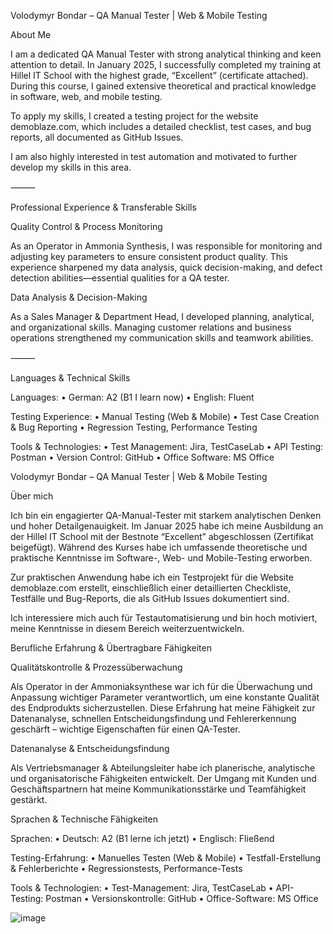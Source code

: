 Volodymyr Bondar – QA Manual Tester | Web & Mobile Testing

About Me

I am a dedicated QA Manual Tester with strong analytical thinking and keen attention to detail. In January 2025, I successfully completed my training at Hillel IT School with the highest grade, “Excellent” (certificate attached). During this course, I gained extensive theoretical and practical knowledge in software, web, and mobile testing.

To apply my skills, I created a testing project for the website demoblaze.com, which includes a detailed checklist, test cases, and bug reports, all documented as GitHub Issues.

I am also highly interested in test automation and motivated to further develop my skills in this area.

⸻

Professional Experience & Transferable Skills

Quality Control & Process Monitoring

As an Operator in Ammonia Synthesis, I was responsible for monitoring and adjusting key parameters to ensure consistent product quality. This experience sharpened my data analysis, quick decision-making, and defect detection abilities—essential qualities for a QA tester.

Data Analysis & Decision-Making

As a Sales Manager & Department Head, I developed planning, analytical, and organizational skills. Managing customer relations and business operations strengthened my communication skills and teamwork abilities.

⸻

Languages & Technical Skills

Languages:
	•	German: A2 (B1 I learn now)
	•	English: Fluent

Testing Experience:
	•	Manual Testing (Web & Mobile)
	•	Test Case Creation & Bug Reporting
	•	Regression Testing, Performance Testing

Tools & Technologies:
	•	Test Management: Jira, TestCaseLab
	•	API Testing: Postman
	•	Version Control: GitHub
	•	Office Software: MS Office




Volodymyr Bondar – QA Manual Tester | Web & Mobile Testing

Über mich

Ich bin ein engagierter QA-Manual-Tester mit starkem analytischen Denken und hoher Detailgenauigkeit. Im Januar 2025 habe ich meine Ausbildung an der Hillel IT School mit der Bestnote “Excellent” abgeschlossen (Zertifikat beigefügt). Während des Kurses habe ich umfassende theoretische und praktische Kenntnisse im Software-, Web- und Mobile-Testing erworben.

Zur praktischen Anwendung habe ich ein Testprojekt für die Website demoblaze.com erstellt, einschließlich einer detaillierten Checkliste, Testfälle und Bug-Reports, die als GitHub Issues dokumentiert sind.

Ich interessiere mich auch für Testautomatisierung und bin hoch motiviert, meine Kenntnisse in diesem Bereich weiterzuentwickeln.

Berufliche Erfahrung & Übertragbare Fähigkeiten

Qualitätskontrolle & Prozessüberwachung

Als Operator in der Ammoniaksynthese war ich für die Überwachung und Anpassung wichtiger Parameter verantwortlich, um eine konstante Qualität des Endprodukts sicherzustellen. Diese Erfahrung hat meine Fähigkeit zur Datenanalyse, schnellen Entscheidungsfindung und Fehlererkennung geschärft – wichtige Eigenschaften für einen QA-Tester.

Datenanalyse & Entscheidungsfindung

Als Vertriebsmanager & Abteilungsleiter habe ich planerische, analytische und organisatorische Fähigkeiten entwickelt. Der Umgang mit Kunden und Geschäftspartnern hat meine Kommunikationsstärke und Teamfähigkeit gestärkt.

Sprachen & Technische Fähigkeiten

Sprachen:
	•	Deutsch: A2 (B1 lerne ich jetzt)
	•	Englisch: Fließend

Testing-Erfahrung:
	•	Manuelles Testen (Web & Mobile)
	•	Testfall-Erstellung & Fehlerberichte
	•	Regressionstests, Performance-Tests

Tools & Technologien:
	•	Test-Management: Jira, TestCaseLab
	•	API-Testing: Postman
	•	Versionskontrolle: GitHub
	•	Office-Software: MS Office

![image](https://github.com/user-attachments/assets/30718428-77da-462f-9087-5e5e80313dbb)


